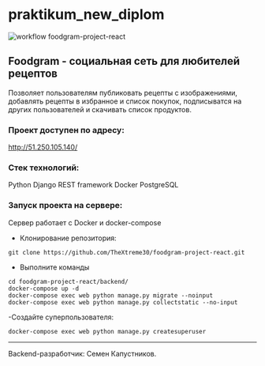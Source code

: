 # praktikum_new_diplom
![workflow foodgram-project-react](https://github.com/SimonKabb/foodgram-project-react/actions/workflows/main.yml/badge.svg)

## Foodgram - социальная сеть для любителей рецептов
Позволяет пользователям публиковать рецепты с изображениями, добавлять рецепты в избранное и список покупок, подписыватся на других пользователей и скачивать список продуктов.

### Проект доступен по адресу:
http://51.250.105.140/

### Стек технологий:

Python
Django REST framework
Docker
PostgreSQL

### Запуск проекта на сервере:
Сервер работает с Docker и docker-compose

- Клонирование репозитория:
```
git clone https://github.com/TheXtreme30/foodgram-project-react.git
```
- Выполните команды
```
cd foodgram-project-react/backend/
docker-compose up -d
docker-compose exec web python manage.py migrate --noinput
docker-compose exec web python manage.py collectstatic --no-input
```
-Создайте суперпользователя:
```
docker-compose exec web python manage.py createsuperuser
```

________________________________________
Backend-разработчик: Семен Капустников.
